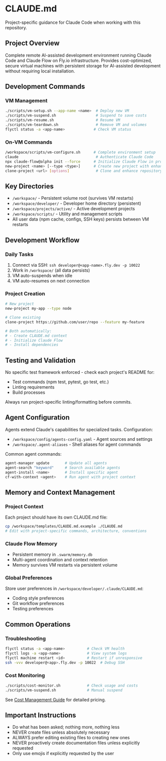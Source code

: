 # CLAUDE.md

Project-specific guidance for Claude Code when working with this repository.

## Project Overview

Complete remote AI-assisted development environment running Claude Code and Claude Flow on Fly.io infrastructure.
Provides cost-optimized, secure virtual machines with persistent storage for AI-assisted development without
requiring local installation.

## Development Commands

### VM Management

```bash
./scripts/vm-setup.sh --app-name <name>  # Deploy new VM
./scripts/vm-suspend.sh                  # Suspend to save costs
./scripts/vm-resume.sh                   # Resume VM
./scripts/vm-teardown.sh                 # Remove VM and volumes
flyctl status -a <app-name>             # Check VM status
```

### On-VM Commands

```bash
/workspace/scripts/vm-configure.sh      # Complete environment setup
claude                                   # Authenticate Claude Code
npx claude-flow@alpha init --force      # Initialize Claude Flow in project
new-project <name> [--type <type>]      # Create new project with enhancements
clone-project <url> [options]            # Clone and enhance repository
```

## Key Directories

- `/workspace/` - Persistent volume root (survives VM restarts)
- `/workspace/developer/` - Developer home directory (persistent)
- `/workspace/projects/active/` - Active development projects
- `/workspace/scripts/` - Utility and management scripts
- All user data (npm cache, configs, SSH keys) persists between VM restarts

## Development Workflow

### Daily Tasks

1. Connect via SSH: `ssh developer@<app-name>.fly.dev -p 10022`
2. Work in `/workspace/` (all data persists)
3. VM auto-suspends when idle
4. VM auto-resumes on next connection

### Project Creation

```bash
# New project
new-project my-app --type node

# Clone existing
clone-project https://github.com/user/repo --feature my-feature

# Both automatically:
# - Create CLAUDE.md context
# - Initialize Claude Flow
# - Install dependencies
```

## Testing and Validation

No specific test framework enforced - check each project's README for:

- Test commands (npm test, pytest, go test, etc.)
- Linting requirements
- Build processes

Always run project-specific linting/formatting before commits.

## Agent Configuration

Agents extend Claude's capabilities for specialized tasks. Configuration:

- `/workspace/config/agents-config.yaml` - Agent sources and settings
- `/workspace/.agent-aliases` - Shell aliases for agent commands

Common agent commands:

```bash
agent-manager update       # Update all agents
agent-search "keyword"     # Search available agents
agent-install <name>       # Install specific agent
cf-with-context <agent>    # Run agent with project context
```

## Memory and Context Management

### Project Context

Each project should have its own CLAUDE.md file:

```bash
cp /workspace/templates/CLAUDE.md.example ./CLAUDE.md
# Edit with project-specific commands, architecture, conventions
```

### Claude Flow Memory

- Persistent memory in `.swarm/memory.db`
- Multi-agent coordination and context retention
- Memory survives VM restarts via persistent volume

### Global Preferences

Store user preferences in `/workspace/developer/.claude/CLAUDE.md`:

- Coding style preferences
- Git workflow preferences
- Testing preferences

## Common Operations

### Troubleshooting

```bash
flyctl status -a <app-name>          # Check VM health
flyctl logs -a <app-name>            # View system logs
flyctl machine restart <id>          # Restart if unresponsive
ssh -vvv developer@<app>.fly.dev -p 10022  # Debug SSH
```

### Cost Monitoring

```bash
./scripts/cost-monitor.sh            # Check usage and costs
./scripts/vm-suspend.sh              # Manual suspend
```

See [Cost Management Guide](docs/COST_MANAGEMENT.md) for detailed pricing.

## Important Instructions

- Do what has been asked; nothing more, nothing less
- NEVER create files unless absolutely necessary
- ALWAYS prefer editing existing files to creating new ones
- NEVER proactively create documentation files unless explicitly requested
- Only use emojis if explicitly requested by the user
